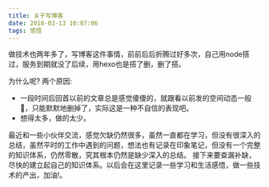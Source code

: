 ```yaml
---
title: 关于写博客
date: 2018-03-13 10:07:06
tags: 感悟
---
```

做技术也两年多了，写博客这件事情，前前后后折腾过好多次，自己用node搭过，服务到期就没了后续，用hexo也是搭了删，删了搭。

为什么呢? 两个原因:
	
- 一段时间后回首以前的文章总是感觉傻傻的，就跟看以前发的空间动态一般🤦‍，只能默默地删掉了，实际这是一种不自信的表现吧。
- 想得太多，做的太少。

最近和一些小伙伴交流，感觉欠缺仍然很多，虽然一直都在学习，但没有很深入的总结，虽然平时的工作中遇到的问题，想法也有记录在印象笔记，但没有一个完整的知识体系，仍然零散，究其根本仍然是缺少深入的总结。
接下来要查漏补缺，尽快的建立起自己的知识体系。以后会在这里记录一些学习和生活感悟，做一些技术的产出，加油!。




